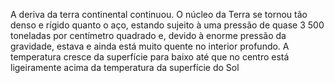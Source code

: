 ﻿A deriva da terra continental continuou. O núcleo da Terra se tornou tão denso e rígido quanto o aço, estando sujeito à uma pressão de quase 3 500 toneladas por centímetro quadrado e, devido à enorme pressão da gravidade, estava e ainda está muito quente no interior profundo. A temperatura cresce da superfície para baixo até que no centro está ligeiramente acima da temperatura da superfície do Sol